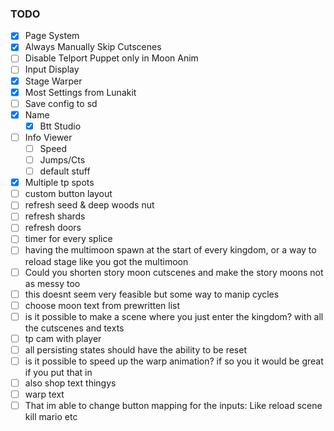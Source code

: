### TODO
- [x] Page System  
- [x] Always Manually Skip Cutscenes  
- [ ] Disable Telport Puppet only in Moon Anim  
- [ ] Input Display  
- [x] Stage Warper
- [x] Most Settings from Lunakit  
- [ ] Save config to sd
- [x] Name  
    - [x] Btt Studio  
- [ ] Info Viewer  
    - [ ] Speed  
    - [ ] Jumps/Cts  
    - [ ] default stuff  
- [x] Multiple tp spots  
- [ ] custom button layout  
- [ ] refresh seed & deep woods nut  
- [ ] refresh shards  
- [ ] refresh doors  
- [ ] timer for every splice  
- [ ] having the multimoon spawn at the start of every kingdom, or a way to reload stage like you got the multimoon  
- [ ] Could you shorten story moon cutscenes and make the story moons not as messy too  
- [ ] this doesnt seem very feasible but some way to manip cycles  
- [ ] choose moon text from prewritten list  
- [ ] is it possible to make a scene where you just enter the kingdom? with all the cutscenes and texts  
- [ ] tp cam with player  
- [ ] all persisting states should have the ability to be reset  
- [ ] is it possible to speed up the warp animation? if so you it would be great if you put that in  
- [ ] also shop text thingys  
- [ ] warp text  
- [ ] That im able to change button mapping for the inputs: Like reload scene kill mario etc  